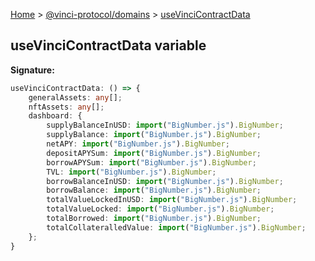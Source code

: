 [Home](./index.md) &gt; [@vinci-protocol/domains](./domains.md) &gt; [useVinciContractData](./domains.usevincicontractdata.md)

## useVinciContractData variable

<b>Signature:</b>

```typescript
useVinciContractData: () => {
    generalAssets: any[];
    nftAssets: any[];
    dashboard: {
        supplyBalanceInUSD: import("BigNumber.js").BigNumber;
        supplyBalance: import("BigNumber.js").BigNumber;
        netAPY: import("BigNumber.js").BigNumber;
        depositAPYSum: import("BigNumber.js").BigNumber;
        borrowAPYSum: import("BigNumber.js").BigNumber;
        TVL: import("BigNumber.js").BigNumber;
        borrowBalanceInUSD: import("BigNumber.js").BigNumber;
        borrowBalance: import("BigNumber.js").BigNumber;
        totalValueLockedInUSD: import("BigNumber.js").BigNumber;
        totalValueLocked: import("BigNumber.js").BigNumber;
        totalBorrowed: import("BigNumber.js").BigNumber;
        totalCollateralledValue: import("BigNumber.js").BigNumber;
    };
}
```

